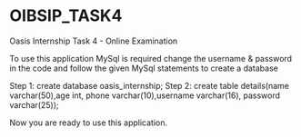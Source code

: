 # OIBSIP_TASK4
Oasis Internship Task 4 - Online Examination

To use this application MySql is required 
change the username & password in the code and follow the given MySql statements to create a database

Step 1: create database oasis_internship;
Step 2: create table details(name varchar(50),age int, phone varchar(10),username varchar(16), password varchar(25));

Now you are ready to use this application.
